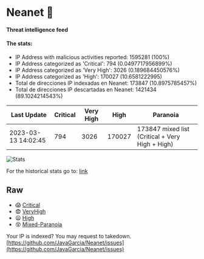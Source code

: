 # Neanet :hocho:
#### Threat intelligence feed
#### The stats:

- IP Address with malicious activities reported: 1595281 (100%)
- IP Address categorized as 'Critical':  794 (0.0497717956899%)
- IP Address categorized as 'Very High':  3026 (0.189684450576%)
- IP Address categorized as 'High':  170027 (10.6581222995)
- Total de direcciones IP indexadas en Neanet:  173847 (10.8975785457%)
- Total de direcciones IP descartadas en Neanet:  1421434 (89.1024214543%)

| Last Update | Critical | Very High | High | Paranoia |
| --- | --- | --- | --- | --- |
| 2023-03-13 14:02:45 | 794 | 3026 | 170027 | 173847 mixed list (Critical + Very High + High)|

![Stats](https://docs.google.com/spreadsheets/d/e/2PACX-1vSnaNMIXVabIpDJjufMlzH7poXnshF3mgd8Is1g9ytUEzVsP5my4Trn8f-xkoLLQ38xpL3HtmUexLo6/pubchart?oid=501124687&format=image)

For the historical stats go to: [link](/stats.csv)
## Raw
- :scream: [Critical](https://raw.githubusercontent.com/JavaGarcia/Neanet/master/blacklists/neanet_critical.txt)
- :fearful: [VeryHigh](https://raw.githubusercontent.com/JavaGarcia/Neanet/master/blacklists/neanet_veryHigh.txtt)
- :frowning: [High](https://raw.githubusercontent.com/JavaGarcia/Neanet/master/blacklists/neanet_high.txt)
- :dizzy_face: [Mixed-Paranoia](https://raw.githubusercontent.com/JavaGarcia/Neanet/master/blacklists/neanet_all.txt)


Your IP is indexed? You may request to takedown. [https://github.com/JavaGarcia/Neanet/issues](https://github.com/JavaGarcia/Neanet/issues)









































































































































































































































































































































































































































































































































































































































































































































































































































































































































































































































































































































































































































































































































































































































































































































































































































































































































































































































































































































































































































































































































































































































































































































































































































































































































































































































































































































































































































































































































































































































































































































































































































































































































































































































































































































































































































































































































































































































































































































































































































































































































































































































































































































































































































































































































































































































































































































































































































































































































































































































































































































































































































































































































































































































































































































































































































































































































































































































































































































































































































































































































































































































































































































































































































































































































































































































































































































































































































































































































































































































































































































































































































































































































































































































































































































































































































































































































































































































































































































































































































































































































































































































































































































































































































































































































































































































































































































































































































































































































































































































































































































































































































































































































































































































































































































































































































































































































































































































































































































































































































